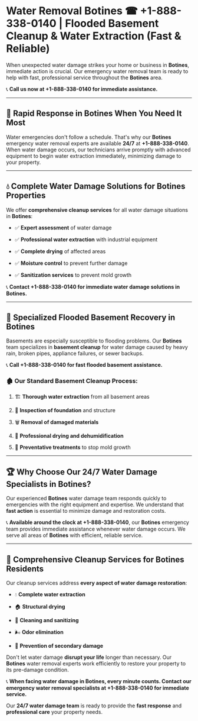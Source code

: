 # Water Removal Botines ☎ +1-888-338-0140 | Flooded Basement Cleanup & Water Extraction (Fast & Reliable)

When unexpected water damage strikes your home or business in **Botines**, immediate action is crucial. Our emergency water removal team is ready to help with fast, professional service throughout the **Botines** area. 

📞 **Call us now at +1-888-338-0140 for immediate assistance.**
---
## 🚀 Rapid Response in Botines When You Need It Most
Water emergencies don't follow a schedule. That's why our **Botines** emergency water removal experts are available **24/7** at **+1-888-338-0140**. When water damage occurs, our technicians arrive promptly with advanced equipment to begin water extraction immediately, minimizing damage to your property.
---
## 💧 Complete Water Damage Solutions for Botines Properties
We offer **comprehensive cleanup services** for all water damage situations in **Botines**:
- ✅ **Expert assessment** of water damage  
- ✅ **Professional water extraction** with industrial equipment  
- ✅ **Complete drying** of affected areas  
- ✅ **Moisture control** to prevent further damage  
- ✅ **Sanitization services** to prevent mold growth  
📞 **Contact +1-888-338-0140 for immediate water damage solutions in Botines.**
---
## 🌊 Specialized Flooded Basement Recovery in Botines
Basements are especially susceptible to flooding problems. Our **Botines** team specializes in **basement cleanup** for water damage caused by heavy rain, broken pipes, appliance failures, or sewer backups. 
📞 **Call +1-888-338-0140 for fast flooded basement assistance.**
### 🏚️ Our Standard Basement Cleanup Process:
1. 🏗️ **Thorough water extraction** from all basement areas  
2. 🔎 **Inspection of foundation** and structure  
3. 🗑️ **Removal of damaged materials**  
4. 💨 **Professional drying and dehumidification**  
5. 🚫 **Preventative treatments** to stop mold growth  
---
## 🏆 Why Choose Our 24/7 Water Damage Specialists in Botines?
Our experienced **Botines** water damage team responds quickly to emergencies with the right equipment and expertise. We understand that **fast action** is essential to minimize damage and restoration costs.
📞 **Available around the clock at +1-888-338-0140**, our **Botines** emergency team provides immediate assistance whenever water damage occurs. We serve all areas of **Botines** with efficient, reliable service.
---
## 🧹 Comprehensive Cleanup Services for Botines Residents
Our cleanup services address **every aspect of water damage restoration**:
- 💧 **Complete water extraction**  
- 🏠 **Structural drying**  
- 🧼 **Cleaning and sanitizing**  
- 🌬️ **Odor elimination**  
- 🚫 **Prevention of secondary damage**  
Don't let water damage **disrupt your life** longer than necessary. Our **Botines** water removal experts work efficiently to restore your property to its pre-damage condition.
📞 **When facing water damage in Botines, every minute counts. Contact our emergency water removal specialists at +1-888-338-0140 for immediate service.**
Our **24/7 water damage team** is ready to provide the **fast response** and **professional care** your property needs.
